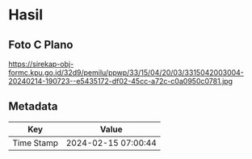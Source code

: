 # Hasil

## Foto C Plano

https://sirekap-obj-formc.kpu.go.id/32d9/pemilu/ppwp/33/15/04/20/03/3315042003004-20240214-190723--e5435172-df02-45cc-a72c-c0a0950c0781.jpg


## Metadata

| Key        | Value               |
| ---------- | ------------------- |
| Time Stamp | 2024-02-15 07:00:44 |



